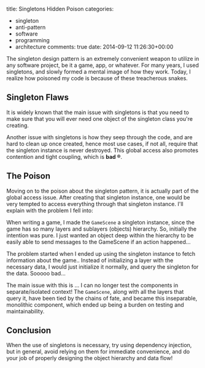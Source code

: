 title: Singletons Hidden Poison
categories:
- singleton
- anti-pattern
- software
- programming
- architecture
comments: true
date: 2014-09-12 11:26:30+00:00

The singleton design pattern is an extremely convenient weapon to utilize in any software project, be it a game, app, or whatever. For many years, I used singletons, and slowly formed a mental image of how they work. Today, I realize how poisoned my code is because of these treacherous snakes.

## Singleton Flaws

It is widely known that the main issue with singletons is that you need to make sure that you will ever need one object of the singleton class you're creating.

Another issue with singletons is how they seep through the code, and are hard to clean up once created, hence most use cases, if not all, require that the singleton instance is never destroyed. This global access also promotes contention and tight coupling, which is **bad ®**.

## The Poison

Moving on to the poison about the singleton pattern, it is actually part of the global access issue. After creating that singleton instance, one would be very tempted to access everything through that singleton instance. I'll explain with the problem I fell into:

When writing a game, I made the `GameScene` a singleton instance, since the game has so many layers and sublayers (objects) hierarchy. So, initially the intention was pure. I just wanted an object deep within the hierarchy to be easily able to send messages to the GameScene if an action happened...

The problem started when I ended up using the singleton instance to fetch information about the game.. Instead of initializing a layer with the necessary data, I would just initialize it normally, and query the singleton for the data. Sooooo bad...

The main issue with this is ... I can no longer test the components in separate/isolated context! The `GameScene`, along with all the layers that query it, have been tied by the chains of fate, and became this inseparable, monolithic component, which ended up being a burden on testing and maintainability.

## Conclusion

When the use of singletons is necessary, try using dependency injection, but in general, avoid relying on them for immediate convenience, and do your job of properly designing the object hierarchy and data flow!
